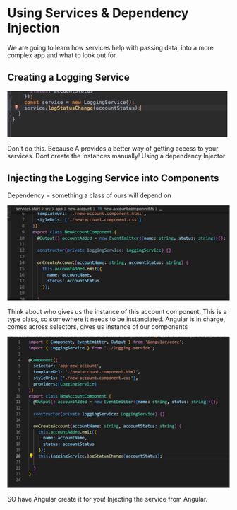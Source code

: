 # Using Services & Dependency Injection

We are going to learn how services help with passing data, into a more complex app and what to look out for.

## Creating a Logging Service

![What NOT to do](image.png)

Don't do this. Because A provides a better way of getting access to your services. Dont create the instances manually! Using a dependency Injector


## Injecting the Logging Service into Components

Dependency = something a class of ours will depend on

![Do this instead](image-1.png)

Think about who gives us the instance of this account component. This is a type class, so somewhere it needs to be instanciated. Angular is in charge, comes across selectors, gives us instance of our components

![Final draft](image-2.png)

SO have Angular create it for you! Injecting the service from Angular.
